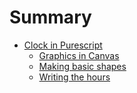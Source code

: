 # Summary

* [Clock in Purescript](Clock/README.md)
    * [Graphics in Canvas](Clock/Graphics_in_canvas.md)
    * [Making basic shapes](Clock/Making_basic_shapes.md)
    * [Writing the hours](Clock/Writing_the_hours.md)

